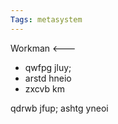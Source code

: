 ```yaml
---
Tags: metasystem
---
```

Workman <---

-   qwfpg jluy;
-   arstd hneio
-   zxcvb km

qdrwb jfup;
ashtg yneoi